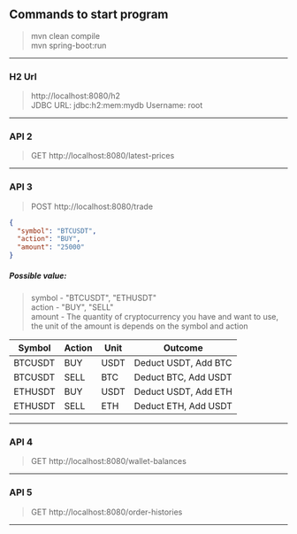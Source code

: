## Commands to start program

> mvn clean compile\
> mvn spring-boot:run
---

### H2 Url

> http://localhost:8080/h2 \
> JDBC URL: jdbc:h2:mem:mydb
> Username: root

---

### API 2

> GET http://localhost:8080/latest-prices

---

### API 3

> POST http://localhost:8080/trade

```json
{
  "symbol": "BTCUSDT",
  "action": "BUY",
  "amount": "25000"
}
```

##### Possible value:

> symbol - "BTCUSDT", "ETHUSDT"\
> action - "BUY", "SELL"\
> amount - The quantity of cryptocurrency you have and want to use, the unit of the amount is depends on the symbol and action

| Symbol  | Action | Unit | Outcome              |
| ------- | ------ | ---- | -------------------- |
| BTCUSDT | BUY    | USDT | Deduct USDT, Add BTC |
| BTCUSDT | SELL   | BTC  | Deduct BTC, Add USDT |
| ETHUSDT | BUY    | USDT | Deduct USDT, Add ETH |
| ETHUSDT | SELL   | ETH  | Deduct ETH, Add USDT |

---

### API 4

> GET http://localhost:8080/wallet-balances

---

### API 5

> GET http://localhost:8080/order-histories

---
